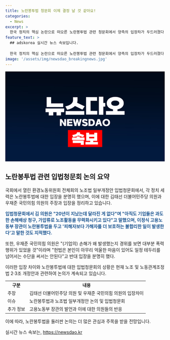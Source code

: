```yaml
---
title: 노란봉투법 청문회 이제 결정 날 것 같아요!
categories:
  - News
excerpt: >
  한국 정치의 핵심 논란으로 떠오른 노란봉투법 관련 청문회에서 양측의 입장차가 두드러졌다. 더불어민주당은 기업의 노동조합 무력화와 손해배상 문제를 제기하며 법 필요성을 강조했고, 국민의힘은 대화와 타협을 통한 문제해결을 강조하며 반대 입장을 표명했다. 노란봉투법은 하청 노동자의 원청 책임을 강화하고 파업 노동자에 대한 기업의 손해배상 청구를 제한하는 내용을 담고 있다. 이에 대한 갈등이 거세지고 있으며, 과거의 경험과 다양한 입장을 고려한 법안의 필요성이 대두되고 있다.
feature_text: >
  ## adskorea 실시간 뉴스 속보입니다.

  한국 정치의 핵심 논란으로 떠오른 노란봉투법 관련 청문회에서 양측의 입장차가 두드러졌다. 더불어민주당은 기업의 노동조합 무력화와 손해배상 문제를 제기하며 법 필요성을 강조했고, 국민의힘은 대화와 타협을 통한 문제해결을 강조하며 반대 입장을 표명했다. 노란봉투법은 하청 노동자의 원청 책임을 강화하고 파업 노동자에 대한 기업의 손해배상 청구를 제한하는 내용을 담고 있다. 이에 대한 갈등이 거세지고 있으며, 과거의 경험과 다양한 입장을 고려한 법안의 필요성이 대두되고 있다.
image: '/assets/img/newsdao_breakingnews.jpg'
---
```


<p><img src="/assets/img/newsdao_breakingnews.jpg" alt="adskorea 속보" /></p>

<h2 data-ke-size="size26">노란봉투법 관련 입법청문회 논의 요약</h2>

<p>국회에서 열린 환경노동위원회 전체회의 노조법 일부개정안 입법청문회에서, 각 정치 세력은 노란봉투법에 대한 입장을 분명히 했으며, 이에 대한 김태선 더불어민주당 의원과 우재준 국민의힘 의원의 주장과 입장을 정리하고 있습니다.</p>

<p data-ke-size="size16"><b><span style="color: #1a5490;">입법청문회에서 김 의원은 "20년이 지났는데 달라진 게 없다"며 "아직도 기업들은 과도한 손해배상 청구, 가압류로 노조활동을 무력화시키고 있다"고 말했으며, 이정식 고용노동부 장관이 노란봉투법을 두고 '피해자보다 가해자를 더 보호하는 불합리한 일이 발생한다'고 말한 것도 지적했다.</span></b></p>

<p>또한, 우재준 국민의힘 의원은 "(기업의) 손해가 왜 발생했는지 경위를 보면 대부분 폭력행위가 있었을 것"이라며 "헌법은 본인이 아무리 억울한 마음이 있어도 일정 테두리를 넘어서는 수단을 써서는 안된다"고 반대 입장을 분명히 했다. </p>

<p>이러한 입장 차이와 노란봉투법에 대한 입법청문회의 상황은 현재 노조 및 노동관계조정법 2·3조 개정안과 관련하여 논의가 계속되고 있습니다. </p>

<table>
  <tr>
    <td style="text-align: center; height: 17px;"><b>구분</b></td>
    <td style="text-align: center; height: 17px;"><b>내용</b></td>
  </tr>
  <tr>
    <td style="text-align: left;">주장</td>
    <td style="text-align: left;">김태선 더불어민주당 의원 및 우재준 국민의힘 의원의 입장차이</td>
  </tr>
  <tr>
    <td style="text-align: left;">이슈</td>
    <td style="text-align: left;">노란봉투법과 노조법 일부개정안 논의 및 입법청문회</td>
  </tr>
  <tr>
    <td style="text-align: left;">추가 정보</td>
    <td style="text-align: left;">고용노동부 장관의 발언과 이에 대한 의원들의 반응</td>
  </tr>
</table>

<p>이에 따라, 노란봉투법을 둘러싼 논의는 더 많은 관심과 주목을 받을 전망입니다.</p>
실시간 뉴스 속보는, <a href="https://newsdao.kr" rel="dofollow">https://newsdao.kr</a>



